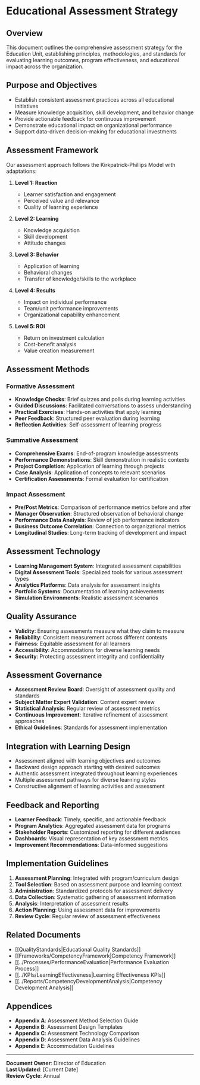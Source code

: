 # Educational Assessment Strategy

## Overview
This document outlines the comprehensive assessment strategy for the Education Unit, establishing principles, methodologies, and standards for evaluating learning outcomes, program effectiveness, and educational impact across the organization.

## Purpose and Objectives
- Establish consistent assessment practices across all educational initiatives
- Measure knowledge acquisition, skill development, and behavior change
- Provide actionable feedback for continuous improvement
- Demonstrate educational impact on organizational performance
- Support data-driven decision-making for educational investments

## Assessment Framework
Our assessment approach follows the Kirkpatrick-Phillips Model with adaptations:

1. **Level 1: Reaction**
   - Learner satisfaction and engagement
   - Perceived value and relevance
   - Quality of learning experience

2. **Level 2: Learning**
   - Knowledge acquisition
   - Skill development
   - Attitude changes

3. **Level 3: Behavior**
   - Application of learning
   - Behavioral changes
   - Transfer of knowledge/skills to the workplace

4. **Level 4: Results**
   - Impact on individual performance
   - Team/unit performance improvements
   - Organizational capability enhancement

5. **Level 5: ROI**
   - Return on investment calculation
   - Cost-benefit analysis
   - Value creation measurement

## Assessment Methods

### Formative Assessment
- **Knowledge Checks**: Brief quizzes and polls during learning activities
- **Guided Discussions**: Facilitated conversations to assess understanding
- **Practical Exercises**: Hands-on activities that apply learning
- **Peer Feedback**: Structured peer evaluation during learning
- **Reflection Activities**: Self-assessment of learning progress

### Summative Assessment
- **Comprehensive Exams**: End-of-program knowledge assessments
- **Performance Demonstrations**: Skill demonstration in realistic contexts
- **Project Completion**: Application of learning through projects
- **Case Analysis**: Application of concepts to relevant scenarios
- **Certification Assessments**: Formal evaluation for certification

### Impact Assessment
- **Pre/Post Metrics**: Comparison of performance metrics before and after
- **Manager Observation**: Structured observation of behavioral change
- **Performance Data Analysis**: Review of job performance indicators
- **Business Outcome Correlation**: Connection to organizational metrics
- **Longitudinal Studies**: Long-term tracking of development and impact

## Assessment Technology
- **Learning Management System**: Integrated assessment capabilities
- **Digital Assessment Tools**: Specialized tools for various assessment types
- **Analytics Platforms**: Data analysis for assessment insights
- **Portfolio Systems**: Documentation of learning achievements
- **Simulation Environments**: Realistic assessment scenarios

## Quality Assurance
- **Validity**: Ensuring assessments measure what they claim to measure
- **Reliability**: Consistent measurement across different contexts
- **Fairness**: Equitable assessment for all learners
- **Accessibility**: Accommodations for diverse learning needs
- **Security**: Protecting assessment integrity and confidentiality

## Assessment Governance
- **Assessment Review Board**: Oversight of assessment quality and standards
- **Subject Matter Expert Validation**: Content expert review
- **Statistical Analysis**: Regular review of assessment metrics
- **Continuous Improvement**: Iterative refinement of assessment approaches
- **Ethical Guidelines**: Standards for assessment implementation

## Integration with Learning Design
- Assessment aligned with learning objectives and outcomes
- Backward design approach starting with desired outcomes
- Authentic assessment integrated throughout learning experiences
- Multiple assessment pathways for diverse learning styles
- Constructive alignment of learning activities and assessment

## Feedback and Reporting
- **Learner Feedback**: Timely, specific, and actionable feedback
- **Program Analytics**: Aggregated assessment data for programs
- **Stakeholder Reports**: Customized reporting for different audiences
- **Dashboards**: Visual representation of key assessment metrics
- **Improvement Recommendations**: Data-informed suggestions

## Implementation Guidelines
1. **Assessment Planning**: Integrated with program/curriculum design
2. **Tool Selection**: Based on assessment purpose and learning context
3. **Administration**: Standardized protocols for assessment delivery
4. **Data Collection**: Systematic gathering of assessment information
5. **Analysis**: Interpretation of assessment results
6. **Action Planning**: Using assessment data for improvements
7. **Review Cycle**: Regular review of assessment effectiveness

## Related Documents
- [[QualityStandards|Educational Quality Standards]]
- [[Frameworks/CompetencyFramework|Competency Framework]]
- [[../Processes/PerformanceEvaluation|Performance Evaluation Process]]
- [[../KPIs/LearningEffectiveness|Learning Effectiveness KPIs]]
- [[../Reports/CompetencyDevelopmentAnalysis|Competency Development Analysis]]

## Appendices
- **Appendix A**: Assessment Method Selection Guide
- **Appendix B**: Assessment Design Templates
- **Appendix C**: Assessment Technology Comparison
- **Appendix D**: Assessment Data Analysis Guidelines
- **Appendix E**: Accommodation Guidelines

---

**Document Owner**: Director of Education  
**Last Updated**: [Current Date]  
**Review Cycle**: Annual 
